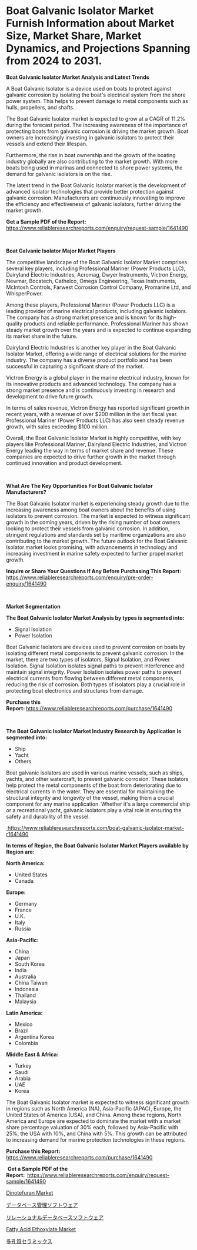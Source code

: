 <p><h1>Boat Galvanic Isolator Market Furnish Information about Market Size, Market Share, Market Dynamics, and Projections Spanning from 2024 to 2031.</h1></p><p><strong>Boat Galvanic Isolator Market Analysis and Latest Trends</strong></p>
<p><p>A Boat Galvanic Isolator is a device used on boats to protect against galvanic corrosion by isolating the boat's electrical system from the shore power system. This helps to prevent damage to metal components such as hulls, propellers, and shafts.</p><p>The Boat Galvanic Isolator market is expected to grow at a CAGR of 11.2% during the forecast period. The increasing awareness of the importance of protecting boats from galvanic corrosion is driving the market growth. Boat owners are increasingly investing in galvanic isolators to protect their vessels and extend their lifespan.</p><p>Furthermore, the rise in boat ownership and the growth of the boating industry globally are also contributing to the market growth. With more boats being used in marinas and connected to shore power systems, the demand for galvanic isolators is on the rise.</p><p>The latest trend in the Boat Galvanic Isolator market is the development of advanced isolator technologies that provide better protection against galvanic corrosion. Manufacturers are continuously innovating to improve the efficiency and effectiveness of galvanic isolators, further driving the market growth.</p></p>
<p><strong>Get a Sample PDF of the Report:&nbsp;</strong> <a href="https://www.reliableresearchreports.com/enquiry/request-sample/1641490">https://www.reliableresearchreports.com/enquiry/request-sample/1641490</a></p>
<p>&nbsp;</p>
<p><strong>Boat Galvanic Isolator Major Market Players</strong></p>
<p><p>The competitive landscape of the Boat Galvanic Isolator Market comprises several key players, including Professional Mariner (Power Products LLC), Dairyland Electric Industries, Acromag, Dwyer Instruments, Victron Energy, Newmar, Bocatech, Cathelco, Omega Engineering, Texas Instruments, McIntosh Controls, Farwest Corrosion Control Company, Promarine Ltd, and WhisperPower.</p><p>Among these players, Professional Mariner (Power Products LLC) is a leading provider of marine electrical products, including galvanic isolators. The company has a strong market presence and is known for its high-quality products and reliable performance. Professional Mariner has shown steady market growth over the years and is expected to continue expanding its market share in the future.</p><p>Dairyland Electric Industries is another key player in the Boat Galvanic Isolator Market, offering a wide range of electrical solutions for the marine industry. The company has a diverse product portfolio and has been successful in capturing a significant share of the market.</p><p>Victron Energy is a global player in the marine electrical industry, known for its innovative products and advanced technology. The company has a strong market presence and is continuously investing in research and development to drive future growth.</p><p>In terms of sales revenue, Victron Energy has reported significant growth in recent years, with a revenue of over $200 million in the last fiscal year. Professional Mariner (Power Products LLC) has also seen steady revenue growth, with sales exceeding $100 million.</p><p>Overall, the Boat Galvanic Isolator Market is highly competitive, with key players like Professional Mariner, Dairyland Electric Industries, and Victron Energy leading the way in terms of market share and revenue. These companies are expected to drive further growth in the market through continued innovation and product development.</p></p>
<p>&nbsp;</p>
<p><strong>What Are The Key Opportunities For Boat Galvanic Isolator Manufacturers?</strong></p>
<p><p>The Boat Galvanic Isolator market is experiencing steady growth due to the increasing awareness among boat owners about the benefits of using isolators to prevent corrosion. The market is expected to witness significant growth in the coming years, driven by the rising number of boat owners looking to protect their vessels from galvanic corrosion. In addition, stringent regulations and standards set by maritime organizations are also contributing to the market growth. The future outlook for the Boat Galvanic Isolator market looks promising, with advancements in technology and increasing investment in marine safety expected to further propel market growth.</p></p>
<p><strong>Inquire or Share Your Questions If Any Before Purchasing This Report:</strong> <a href="https://www.reliableresearchreports.com/enquiry/pre-order-enquiry/1641490">https://www.reliableresearchreports.com/enquiry/pre-order-enquiry/1641490</a></p>
<p>&nbsp;</p>
<p><strong>Market Segmentation</strong></p>
<p><strong>The Boat Galvanic Isolator Market Analysis by types is segmented into:</strong></p>
<p><ul><li>Signal Isolation</li><li>Power Isolation</li></ul></p>
<p><p>Boat Galvanic Isolators are devices used to prevent corrosion on boats by isolating different metal components to prevent galvanic corrosion. In the market, there are two types of isolators, Signal Isolation, and Power Isolation. Signal Isolation isolates signal paths to prevent interference and maintain signal integrity. Power Isolation isolates power paths to prevent electrical currents from flowing between different metal components, reducing the risk of corrosion. Both types of isolators play a crucial role in protecting boat electronics and structures from damage.</p></p>
<p><strong>Purchase this Report:&nbsp;</strong><a href="https://www.reliableresearchreports.com/purchase/1641490">https://www.reliableresearchreports.com/purchase/1641490</a></p>
<p>&nbsp;</p>
<p><strong>The Boat Galvanic Isolator Market Industry Research by Application is segmented into:</strong></p>
<p><ul><li>Ship</li><li>Yacht</li><li>Others</li></ul></p>
<p><p>Boat galvanic isolators are used in various marine vessels, such as ships, yachts, and other watercraft, to prevent galvanic corrosion. These isolators help protect the metal components of the boat from deteriorating due to electrical currents in the water. They are essential for maintaining the structural integrity and longevity of the vessel, making them a crucial component for any marine application. Whether it's a large commercial ship or a recreational yacht, galvanic isolators play a vital role in ensuring the safety and durability of the vessel.</p></p>
<p><a href="https://www.reliableresearchreports.com/boat-galvanic-isolator-market-r1641490">&nbsp;https://www.reliableresearchreports.com/boat-galvanic-isolator-market-r1641490</a></p>
<p><strong>In terms of Region, the Boat Galvanic Isolator Market Players available by Region are:</strong></p>
<p>
    <p> <strong> North America: </strong>
        <ul>
            <li>United States</li>
            <li>Canada</li>
        </ul>
        </p> 
    <p> <strong> Europe: </strong>
        <ul>
            <li>Germany</li>
            <li>France</li>
            <li>U.K.</li>
            <li>Italy</li>
            <li>Russia</li>
        </ul>
        </p> 
    <p> <strong> Asia-Pacific: </strong>
        <ul>
            <li>China</li>
            <li>Japan</li>
            <li>South Korea</li>
            <li>India</li>
            <li>Australia</li>
            <li>China Taiwan</li>
            <li>Indonesia</li>
            <li>Thailand</li>
            <li>Malaysia</li>
        </ul>
        </p> 
    <p> <strong> Latin America: </strong>
        <ul>
            <li>Mexico</li>
            <li>Brazil</li>
            <li>Argentina Korea</li>
            <li>Colombia</li>
        </ul>
        </p> 
    <p> <strong> Middle East & Africa: </strong>
        <ul>
            <li>Turkey</li>
            <li>Saudi</li>
            <li>Arabia</li>
            <li>UAE</li>
            <li>Korea</li>
        </ul>
    </p>
    </p>
<p><p>The Boat Galvanic Isolator market is expected to witness significant growth in regions such as North America (NA), Asia-Pacific (APAC), Europe, the United States of America (USA), and China. Among these regions, North America and Europe are expected to dominate the market with a market share percentage valuation of 30% each, followed by Asia-Pacific with 25%, the USA with 10%, and China with 5%. This growth can be attributed to increasing demand for marine protection technologies in these regions.</p></p>
<p><strong>Purchase this Report: </strong><a href="https://www.reliableresearchreports.com/purchase/1641490">https://www.reliableresearchreports.com/purchase/1641490</a></p>
<p>&nbsp;<strong>Get a Sample PDF of the Report:&nbsp;&nbsp;</strong><a href="https://www.reliableresearchreports.com/enquiry/request-sample/1641490">https://www.reliableresearchreports.com/enquiry/request-sample/1641490</a></p>
<p><strong></strong></p>
<p><p><a href="https://issuu.com/reportprime-2/docs/dinotefuran-market-size-2030.pptx">Dinotefuran Market</a></p><p><a href="https://github.com/luffiazaza/Market-Research-Report-List-1/blob/main/122428937173.md">データベース管理ソフトウェア</a></p><p><a href="https://github.com/one-cool-chick/Market-Research-Report-List-1/blob/main/747299837174.md">リレーショナルデータベースソフトウェア</a></p><p><a href="https://issuu.com/reportprime-2/docs/fatty-acid-ethoxylate-market-size-2030.pptx">Fatty Acid Ethoxylate Market</a></p><p><a href="https://medium.com/@laceyzemlak1/%E5%A4%9A%E5%AD%94%E3%82%BB%E3%83%A9%E3%83%9F%E3%83%83%E3%82%AF%E5%B8%82%E5%A0%B4%E3%81%AF-%E5%B8%82%E5%A0%B4%E3%82%B7%E3%82%A7%E3%82%A2-%E5%B8%82%E5%A0%B4%E3%83%88%E3%83%AC%E3%83%B3%E3%83%89-%E5%B8%82%E5%A0%B4%E6%88%90%E9%95%B7%E3%81%AB%E9%96%A2%E3%81%99%E3%82%8B%E6%83%85%E5%A0%B1%E3%82%92%E6%8F%90%E4%BE%9B%E3%81%97%E3%81%A6%E3%81%84%E3%81%BE%E3%81%99-16dee6cc46e2">多孔質セラミックス</a></p></p>